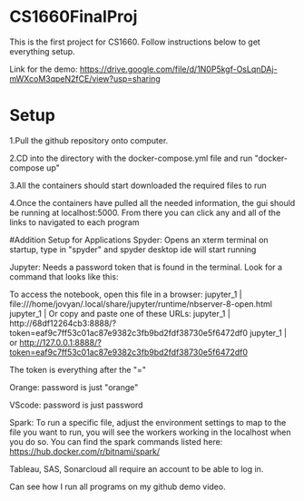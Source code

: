 # CS1660FinalProj
This is the first project for CS1660. Follow instructions below to get everything setup.

Link for the demo: https://drive.google.com/file/d/1N0P5kgf-OsLqnDAj-mWXcoM3qpeN2fCE/view?usp=sharing
# Setup
1.Pull the github repository onto computer.

2.CD into the directory with the docker-compose.yml file and run "docker-compose up"

3.All the containers should start downloaded the required files to run

4.Once the containers have pulled all the needed information, the gui should be running at localhost:5000. From there you can click any and all of the links to navigated to each program

#Addition Setup for Applications
Spyder: Opens an xterm terminal on startup, type in "spyder" and spyder desktop ide will start running

Jupyter: Needs a password token that is found in the terminal. Look for a command that looks like this: 

To access the notebook, open this file in a browser:
jupyter_1         |         file:///home/jovyan/.local/share/jupyter/runtime/nbserver-8-open.html
jupyter_1         |     Or copy and paste one of these URLs:
jupyter_1         |         http://68df12264cb3:8888/?token=eaf9c7ff53c01ac87e9382c3fb9bd2fdf38730e5f6472df0
jupyter_1         |      or http://127.0.0.1:8888/?token=eaf9c7ff53c01ac87e9382c3fb9bd2fdf38730e5f6472df0

The token is everything after the "="

Orange: password is just "orange"

VScode: password is just password

Spark: To run a specific file, adjust the environment settings to map to the file you want to run, you will see the workers working in the localhost when you do so. You can find the spark commands listed here: https://hub.docker.com/r/bitnami/spark/

Tableau, SAS, Sonarcloud all require an account to be able to log in.

Can see how I run all programs on my github demo video.
